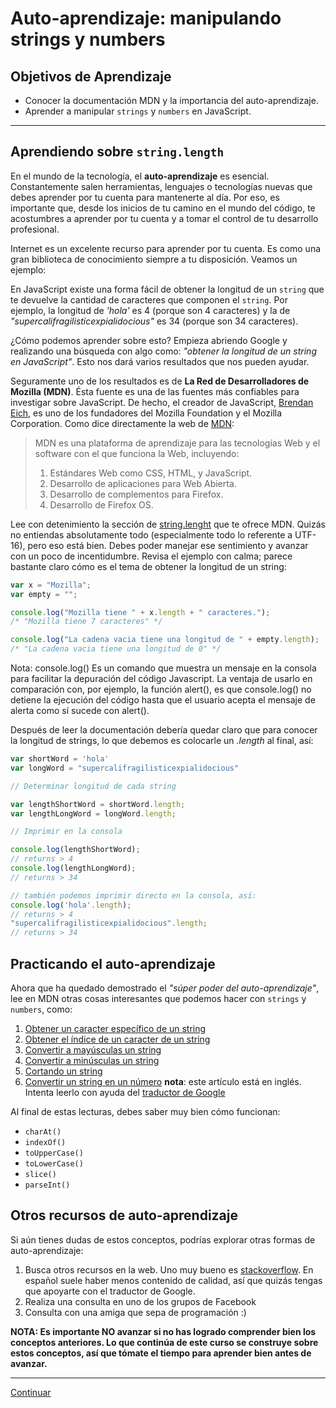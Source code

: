 # Auto-aprendizaje: manipulando strings y numbers

## Objetivos de Aprendizaje

- Conocer la documentación MDN y la importancia del auto-aprendizaje.
- Aprender a manipular `strings` y `numbers` en JavaScript.

***

## Aprendiendo sobre `string.length`

En el mundo de la tecnología, el **auto-aprendizaje** es esencial.
Constantemente salen herramientas, lenguajes o tecnologías nuevas que debes
aprender por tu cuenta para mantenerte al día. Por eso, es importante que, desde
los inicios de tu camino en el mundo del código, te acostumbres a aprender por
tu cuenta y a tomar el control de tu desarrollo profesional.

Internet es un excelente recurso para aprender por tu cuenta. Es como una gran
biblioteca de conocimiento siempre a tu disposición. Veamos un ejemplo:

En JavaScript existe una forma fácil de obtener la longitud de un `string` que
te devuelve la cantidad de caracteres que componen el `string`. Por ejemplo, la
longitud de _'hola'_ es 4 (porque son 4 caracteres) y la de
_"supercalifragilisticexpialidocious"_ es 34 (porque son 34 caracteres).

¿Cómo podemos aprender sobre esto? Empieza abriendo Google y realizando una
búsqueda con algo como: _"obtener la longitud de un string en JavaScript"_. Esto
nos dará varios resultados que nos pueden ayudar.

Seguramente uno de los resultados es de **La Red de Desarrolladores de Mozilla
(MDN)**. Ésta fuente es una de las fuentes más confiables para investigar sobre
JavaScript. De hecho, el creador de JavaScript, [Brendan Eich](https://en.wikipedia.org/wiki/Brendan_Eich),
es uno de los fundadores del Mozilla Foundation y el Mozilla Corporation. Como
dice directamente la web de [MDN](https://developer.mozilla.org/es/docs/MDN/About):

> MDN es una plataforma de aprendizaje para las tecnologías Web y el software
> con el que funciona la Web, incluyendo:
>
> 1. Estándares Web como CSS, HTML, y JavaScript.
> 2. Desarrollo de aplicaciones para Web Abierta.
> 3. Desarrollo de complementos para Firefox.
> 4. Desarrollo de Firefox OS.

Lee con detenimiento la sección de [string.lenght](https://developer.mozilla.org/es/docs/Web/JavaScript/Referencia/Objetos_globales/String/length)
que te ofrece MDN. Quizás no entiendas absolutamente todo (especialmente todo lo
  referente a UTF-16), pero eso está bien. Debes poder manejar ese sentimiento y
  avanzar con un poco de incentidumbre. Revisa el ejemplo con calma; parece
  bastante claro cómo es el tema de obtener la longitud de un string:

```js
var x = "Mozilla";
var empty = "";

console.log("Mozilla tiene " + x.length + " caracteres.");
/* "Mozilla tiene 7 caracteres" */

console.log("La cadena vacia tiene una longitud de " + empty.length);
/* "La cadena vacia tiene una longitud de 0" */
```

Nota: console.log() Es un comando que muestra un mensaje en la consola para
facilitar la depuración del código Javascript. La ventaja de usarlo en
comparación con, por ejemplo, la función alert(), es que console.log() no
detiene la ejecución del código hasta que el usuario acepta el mensaje de alerta
como sí sucede con alert().

Después de leer la documentación debería quedar claro que para conocer la
longitud de strings, lo que debemos es colocarle un _.length_ al final, así:

```js
var shortWord = 'hola'
var longWord = "supercalifragilisticexpialidocious"

// Determinar longitud de cada string

var lengthShortWord = shortWord.length;
var lengthLongWord = longWord.length;

// Imprimir en la consola

console.log(lengthShortWord);
// returns > 4
console.log(lengthLongWord);
// returns > 34

// también podemos imprimir directo en la consola, así:
console.log('hola'.length);
// returns > 4
"supercalifragilisticexpialidocious".length;
// returns > 34
```

## Practicando el auto-aprendizaje

Ahora que ha quedado demostrado el _"súper poder del auto-aprendizaje"_, lee en
MDN otras cosas interesantes que podemos hacer con `strings` y `numbers`, como:

1. [Obtener un caracter específico de un string](https://developer.mozilla.org/es/docs/Web/JavaScript/Referencia/Objetos_globales/String/charAt)
2. [Obtener el índice de un caracter de un string](https://developer.mozilla.org/es/docs/Web/JavaScript/Referencia/Objetos_globales/String/indexOf)
3. [Convertir a mayúsculas un string](https://developer.mozilla.org/es/docs/Web/JavaScript/Referencia/Objetos_globales/String/toUpperCase)
4. [Convertir a minúsculas un string](https://developer.mozilla.org/es/docs/Web/JavaScript/Referencia/Objetos_globales/String/toLowerCase)
5. [Cortando un string](https://developer.mozilla.org/es/docs/Web/JavaScript/Referencia/Objetos_globales/String/slice)
6. [Convertir un string en un número](https://developer.mozilla.org/en-US/docs/Web/JavaScript/Reference/Global_Objects/parseInt)
   **nota**: este artículo está en inglés. Intenta leerlo con ayuda del
   [traductor de Google](https://translate.google.com/)

Al final de estas lecturas, debes saber muy bien cómo funcionan:

- `charAt()`
- `indexOf()`
- `toUpperCase()`
- `toLowerCase()`
- `slice()`
- `parseInt()`

## Otros recursos de auto-aprendizaje

Si aún tienes dudas de estos conceptos, podrías explorar otras formas de
auto-aprendizaje:

1. Busca otros recursos en la web. Uno muy bueno es [stackoverflow](https://es.stackoverflow.com/).
   En español suele haber menos contenido de calidad, así que quizás tengas que
   apoyarte con el traductor de Google.
2. Realiza una consulta en uno de los grupos de Facebook
3. Consulta con una amiga que sepa de programación :)

**NOTA: Es importante NO avanzar si no has logrado comprender bien los conceptos
anteriores. Lo que continúa de este curso se construye sobre estos conceptos,
así que tómate el tiempo para aprender bien antes de avanzar.**

***

[Continuar](04-comments.md)
